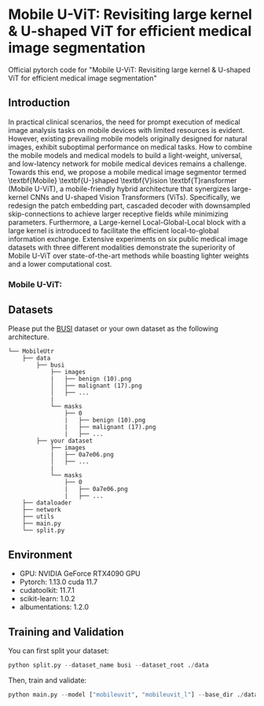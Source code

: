 # Mobile U-ViT: Revisiting large kernel \& U-shaped ViT for efficient medical image segmentation



Official pytorch code for "Mobile U-ViT: Revisiting large kernel \& U-shaped ViT for efficient medical image segmentation"



## Introduction
In practical clinical scenarios, the need for prompt execution of medical image analysis tasks on mobile devices with limited resources is evident. However, existing prevailing mobile models originally designed for natural images, exhibit suboptimal performance on medical tasks.  How to combine the mobile models and medical models to build a light-weight, universal, and low-latency network for mobile medical devices remains a challenge. Towards this end, we propose a mobile medical image segmentor termed \textbf{Mobile} \textbf{U-}shaped \textbf{V}ision \textbf{T}ransformer (Mobile U-ViT), a mobile-friendly hybrid architecture that synergizes large-kernel CNNs and U-shaped Vision Transformers (ViTs). 
Specifically, we redesign the patch embedding part, cascaded decoder with downsampled skip-connections to achieve larger receptive fields while minimizing parameters. Furthermore, a Large-kernel Local-Global-Local block with a large kernel is introduced to facilitate the efficient local-to-global information exchange. Extensive experiments on six public medical image datasets with three different modalities demonstrate the superiority of Mobile U-ViT over state-of-the-art methods while boasting lighter weights and a lower computational cost.

### Mobile U-ViT:


## Datasets

Please put the [BUSI](https://www.kaggle.com/aryashah2k/breast-ultrasound-images-dataset) dataset or your own dataset as the following architecture. 
```
└── MobileUtr
    ├── data
        ├── busi
            ├── images
            |   ├── benign (10).png
            │   ├── malignant (17).png
            │   ├── ...
            |
            └── masks
                ├── 0
                |   ├── benign (10).png
                |   ├── malignant (17).png
                |   ├── ...
        ├── your dataset
            ├── images
            |   ├── 0a7e06.png
            │   ├── ...
            |
            └── masks
                ├── 0
                |   ├── 0a7e06.png
                |   ├── ...
    ├── dataloader
    ├── network
    ├── utils
    ├── main.py
    └── split.py
```
## Environment

- GPU: NVIDIA GeForce RTX4090 GPU
- Pytorch: 1.13.0 cuda 11.7
- cudatoolkit: 11.7.1
- scikit-learn: 1.0.2
- albumentations: 1.2.0

## Training and Validation

You can first split your dataset:

```python
python split.py --dataset_name busi --dataset_root ./data
```

Then, train and validate:

```python
python main.py --model ["mobileuvit", "mobileuvit_l"] --base_dir ./data/busi --train_file_dir busi_train.txt --val_file_dir busi_val.txt
```

